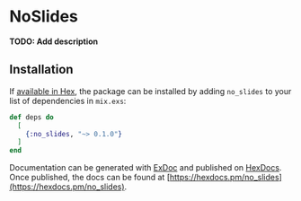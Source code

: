 # NoSlides

**TODO: Add description**

## Installation

If [available in Hex](https://hex.pm/docs/publish), the package can be installed
by adding `no_slides` to your list of dependencies in `mix.exs`:

```elixir
def deps do
  [
    {:no_slides, "~> 0.1.0"}
  ]
end
```

Documentation can be generated with [ExDoc](https://github.com/elixir-lang/ex_doc)
and published on [HexDocs](https://hexdocs.pm). Once published, the docs can
be found at [https://hexdocs.pm/no_slides](https://hexdocs.pm/no_slides).

